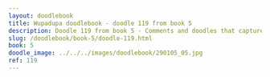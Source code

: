 ```yaml
---
layout: doodlebook
title: Wupadupa doodlebook - doodle 119 from book 5
description: Doodle 119 from book 5 - Comments and doodles that capture the essence of this event  
slug: /doodlebook/book-5/doodle-119.html
book: 5
doodle_image: ../../../images/doodlebook/290105_05.jpg
ref: 119
---	  
```

																																																																							